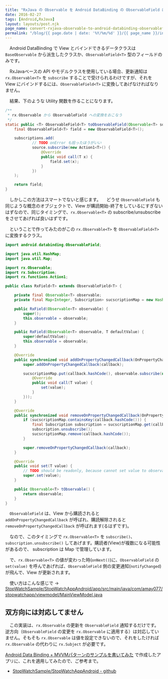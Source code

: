 ```yaml
---
title: "RxJava の Observable を Android DataBinding の ObservableField に変換する"
date: 2016-02-27
tags: [Android,RxJava]
layout: layouts/post.njk
page_name: convert-rxjava-observable-to-android-databinding-observablefield
permalink: "/blog/{{ page.date | date: '%Y/%m/%d' }}/{{ page_name }}/index.html"
---
```


　Android DataBinding で View とバインドできるデータクラスは ``BaseObservable`` から派生したクラスか、``ObservableField<T>`` 型のフィールドのみです。
<!--more-->

　RxJavaベースの API やモデルクラスを使用している場合、更新通知は ``rx.Observable<T>`` を ``subscribe`` することで受けられるわけですが、それを View にバインドするには、``ObservableField<T>`` に変換してあげなければなりません。

　結果、下のような Utility 関数を作ることになります。

```java
/**
 * rx.Observable から ObservableField への変換をおこなう
 */
static public <T> ObservableField<T> toObservableField(Observable<T> source, CompositeSubscription subscriptions) {
    final ObservableField<T> field = new ObservableField<T>();

    subscriptions.add(
            // TODO onError も拾ったほうがいい
            source.subscribe(new Action1<T>() {
                @Override
                public void call(T x) {
                    field.set(x);
                }
            })
    );

    return field;
}
```

　しかしこの方法はスマートでないと感じます。
　どうせ ``ObservableField`` も同じような概念のオブジェクトで、View が購読開始-終了をしているにすぎないはずなので、同じタイミングで、``rx.Observable<T>`` の subscribe/unsubscribe をさせてあげれば良いはずです。

　ということで作ってみたのがこの ``rx.Observable<T>`` を ``ObservableField<T>`` に変換するクラス。

```java
import android.databinding.ObservableField;

import java.util.HashMap;
import java.util.Map;

import rx.Observable;
import rx.Subscription;
import rx.functions.Action1;

public class RxField<T> extends ObservableField<T> {

    private final Observable<T> observable;
    private final Map<Integer, Subscription> sucscriptionMap = new HashMap<Integer, Subscription>();

    public RxField(Observable<T> observable) {
        super();
        this.observable = observable;
    }

    public RxField(Observable<T> observable, T defaultValue) {
        super(defaultValue);
        this.observable = observable;
    }

    @Override
    public synchronized void addOnPropertyChangedCallback(OnPropertyChangedCallback callback) {
        super.addOnPropertyChangedCallback(callback);

        sucscriptionMap.put(callback.hashCode(), observable.subscribe(new Action1<T>() {
            @Override
            public void call(T value) {
                set(value);
            }
        }));
    }

    @Override
    public synchronized void removeOnPropertyChangedCallback(OnPropertyChangedCallback callback) {
        if (sucscriptionMap.containsKey(callback.hashCode())) {
            final Subscription subscription = sucscriptionMap.get(callback.hashCode());
            subscription.unsubscribe();
            sucscriptionMap.remove(callback.hashCode());
        }

        super.removeOnPropertyChangedCallback(callback);
    }

    @Override
    public void set(T value) {
        // TODO should be readonly, because cannot set value to observable
        super.set(value);
    }

    public Observable<T> tObservable() {
        return observable;
    }
}
```


　``ObservableField`` は、View から購読されると ``addOnPropertyChangedCallback`` が呼ばれ、購読解除されると ``removeOnPropertyChangedCallback`` が呼ばれます(るはずです)。

　なので、このタイミングで ``rx.Observable<T>`` を ``subscribe()``、``subscription.unsubscribe()`` してあげます。購読者(View)が複数になる可能性があるので、 subscription は Map で管理しています。

　で、``rx.Observable<T>`` の値が変わった時(``onNext()``)に、``ObservableField`` の ``set(value)`` を呼んであげれば、``ObservableField`` 側の変更通知(``notifyChanged``)が飛んで、View が更新されます。

　使い方はこんな感じで → [StopWatchSample/StopWatchAppAndroid/app/src/main/java/com/amay077/stopwatchapp/viewmodel/MainViewModel.java](https://github.com/amay077/StopWatchSample/tree/qiita_20160226/StopWatchAppAndroid/app/src/main/java/com/amay077/stopwatchapp/viewmodel/MainViewModel.java#L51-L67)
　
## 双方向には対応してません

　この実装は、``rx.Observable`` の更新を ``ObservableField`` 通知するだけです。逆方向（``ObservableField`` の変更を ``rx.Observable`` に適用する）は対応していません。そもそも ``rx.Observable`` は値を設定できないので、それをしたければ ``rx.Observable`` の代わりに ``rx.Subject`` が必要です。

[Android Data Binding + MVVMパターンのサンプルを書いてみた](http://qiita.com/amay077/items/b5c788bb3ee9ff84d9b4) で作成したアプリに、これを適用してみたので、ご参考まで。

* [StopWatchSample/StopWatchAppAndroid - github](https://github.com/amay077/StopWatchSample/tree/qiita_20160226/StopWatchAppAndroid)
